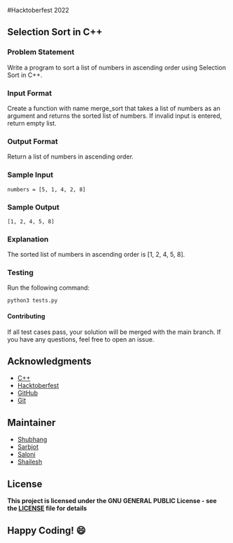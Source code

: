 #Hacktoberfest 2022
## Selection Sort in C++

### Problem Statement
Write a program to sort a list of numbers in ascending order using Selection Sort in C++.

### Input Format
Create a function with name merge_sort that takes a list of numbers as an argument and returns the sorted list of numbers. If invalid input is entered, return empty list.

### Output Format
Return a list of numbers in ascending order.

### Sample Input
```
numbers = [5, 1, 4, 2, 8]
```

### Sample Output
```
[1, 2, 4, 5, 8]
```

### Explanation
The sorted list of numbers in ascending order is [1, 2, 4, 5, 8].

### Testing
Run the following command:
```
python3 tests.py
```
#### Contributing
If all test cases pass, your solution will be merged with the main branch. If you have any questions, feel free to open an issue.

## Acknowledgments
- [C++](http://cplusplus.org/)
- [Hacktoberfest](https://hacktoberfest.digitalocean.com/)
- [GitHub](https://github.com)
- [Git](https://git-scm.com/)

## Maintainer
- [Shubhang](https://github.com/Shubhang-2111)
- [Sarbjot](https://github.com/ricky-aufvaa)
- [Saloni](https://github.com/saloni1202)
- [Shailesh](https://github.com/ShaileshKumar007)

## License
**This project is licensed under the GNU GENERAL PUBLIC License - see the [LICENSE](../../LICENSE) file for details**

## Happy Coding! :smile:


